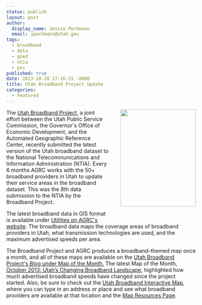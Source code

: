 ```yaml
---
status: publish
layout: post
author:
  display_name: Jessie Pechmann
  email: jpechmann@utah.gov
tags:
  - broadband
  - data
  - goed
  - ntia
  - psc
published: true
date: 2013-10-28 17:16:31 -0600
title: Utah Broadband Project Update
categories:
  - Featured
---
```

<p><img src="{{ "/images/BBMap_SpeedsSmall_oct2013-231x300.jpg" | prepend: site.baseurl }}" style="margin-left:30px; margin-bottom:30px" alt="" align="right" title="BBMap_SpeedsSmall_oct2013" width="200" height="259.74"/>The <a href="http://broadband.utah.gov/" target="_blank">Utah Broadband Project</a>, a joint effort between the Utah Public Service Commission, the Governor's Office of Economic Development, and the Automated Geographic Reference Center, recently submitted the latest version of the Utah broadband dataset to the National Telecommunications and Information Administration (NTIA). Every 6 months AGRC works with the 50+ broadband providers in Utah to update their service areas in the broadband dataset. This was the 8th data submission to the NTIA by the Broadband Project. </p>
<p>The latest broadband data in GIS format is available under <a href="{{ "/data/utilities/broadband-internet/" | prepend: site.baseurl }}" target="_blank">Utilities on AGRC's website</a>. The broadband data maps the coverage areas of broadband providers in Utah, what transmission technologies are used, and the maximum advertised speeds per area. </p>
<p>The Broadband Project and AGRC produces a broadband-themed map once a month, and all of these maps are available on the <a href="http://broadband.utah.gov/category/map-of-the-month/" target="_blank">Utah Broadband Project's Blog under Map of the Month.</a> The latest Map of the Month, <a href="http://broadband.utah.gov/2013/10/16/oct-2013-map-of-the-month-utahs-changing-broadband-landscape/" target="_blank">October 2013: Utah’s Changing Broadband Landscape</a>, highlighted how much advertised broadband speeds have changed since the project started. Also, be sure to check out the <a href="http://broadband.utah.gov/map/" target="_blank">Utah Broadband Interactive Map</a>, where you can type in an address or place and see what broadband providers are available at that location and the <a href="http://broadband.utah.gov/about/about-the-interactive-map/mapresources/" target="_blank">Map Resources Page</a>.</p>
